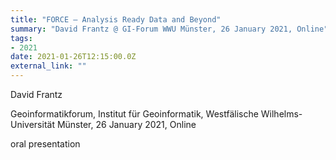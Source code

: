 ```yaml
---
title: "FORCE – Analysis Ready Data and Beyond"
summary: "David Frantz @ GI-Forum WWU Münster, 26 January 2021, Online"
tags:
- 2021
date: 2021-01-26T12:15:00.0Z
external_link: ""
---
```


David Frantz


Geoinformatikforum, Institut für Geoinformatik, Westfälische Wilhelms-Universität Münster, 26 January 2021, Online


oral presentation
